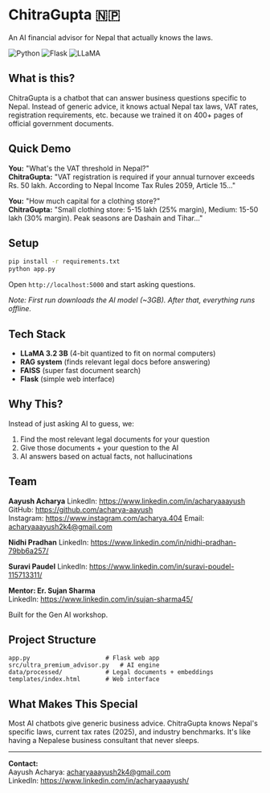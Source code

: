 # ChitraGupta 🇳🇵

An AI financial advisor for Nepal that actually knows the laws.

![Python](https://img.shields.io/badge/Python-3.10+-blue?style=flat-square&logo=python)
![Flask](https://img.shields.io/badge/Flask-2.3+-green?style=flat-square&logo=flask)
![LLaMA](https://img.shields.io/badge/LLaMA-3.2_3B-orange?style=flat-square)

## What is this?

ChitraGupta is a chatbot that can answer business questions specific to Nepal. Instead of generic advice, it knows actual Nepal tax laws, VAT rates, registration requirements, etc. because we trained it on 400+ pages of official government documents.

## Quick Demo

**You:** "What's the VAT threshold in Nepal?"  
**ChitraGupta:** "VAT registration is required if your annual turnover exceeds Rs. 50 lakh. According to Nepal Income Tax Rules 2059, Article 15..."

**You:** "How much capital for a clothing store?"  
**ChitraGupta:** "Small clothing store: 5-15 lakh (25% margin), Medium: 15-50 lakh (30% margin). Peak seasons are Dashain and Tihar..."

## Setup

```bash
pip install -r requirements.txt
python app.py
```

Open `http://localhost:5000` and start asking questions.

*Note: First run downloads the AI model (~3GB). After that, everything runs offline.*

## Tech Stack

- **LLaMA 3.2 3B** (4-bit quantized to fit on normal computers)
- **RAG system** (finds relevant legal docs before answering)
- **FAISS** (super fast document search)
- **Flask** (simple web interface)

## Why This?

Instead of just asking AI to guess, we:
1. Find the most relevant legal documents for your question
2. Give those documents + your question to the AI
3. AI answers based on actual facts, not hallucinations

## Team

**Aayush Acharya**
LinkedIn: https://www.linkedin.com/in/acharyaaayush
GitHub: https://github.com/acharya-aayush   
Instagram: https://www.instagram.com/acharya.404 
Email: acharyaaayush2k4@gmail.com

**Nidhi Pradhan** 
LinkedIn: https://www.linkedin.com/in/nidhi-pradhan-79bb6a257/

**Suravi Paudel**
LinkedIn: https://www.linkedin.com/in/suravi-poudel-115713311/

**Mentor: Er. Sujan Sharma**  
LinkedIn: https://www.linkedin.com/in/sujan-sharma45/

Built for the Gen AI workshop.

## Project Structure

```
app.py                     # Flask web app
src/ultra_premium_advisor.py   # AI engine
data/processed/            # Legal documents + embeddings
templates/index.html       # Web interface
```

## What Makes This Special

Most AI chatbots give generic business advice. ChitraGupta knows Nepal's specific laws, current tax rates (2025), and industry benchmarks. It's like having a Nepalese business consultant that never sleeps.

---

**Contact:**  
Aayush Acharya: acharyaaayush2k4@gmail.com  
LinkedIn: https://www.linkedin.com/in/acharyaaayush/
